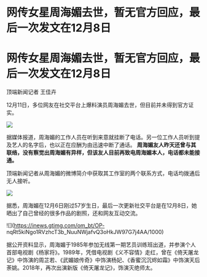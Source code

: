 # 网传女星周海媚去世，暂无官方回应，最后一次发文在12月8日

# 网传女星周海媚去世，暂无官方回应，最后一次发文在12月8日

顶端新闻记者 王佳卉

12月11日，多位网友在社交平台上爆料演员周海媚去世，但目前并未得到官方证实。

![](https://inews.gtimg.com/om_bt/OXheicCYJGUfshXZbqgNuZeoYirLIHn-q5Gri66zBgkIAAA/1000)

据媒体报道，周海媚的工作人员在听到来意就挂断了电话。另一位工作人员听到提及艺人的名字后，也以正在应酬为由迅速中断了通话。
**周海媚友人昨天还曾与其联络，没有察觉出周海媚有异样，但该友人目前再致电周海媚本人，电话都未能接通。**

顶端新闻记者从周海媚的微博简介中获取其工作室的两个联系方式，电话均拨通后无人接听。

![](https://inews.gtimg.com/om_bt/O9oGJgTORhWXOYDhcfwMBweWCaFpkJ9xyRccE1jtSJrD8AA/1000)

据悉，周海媚在12月6日刚过57岁生日，最后一次更新社交平台是在12月8日，她晒出了自己曾经的很多作品的剧照，还和网友互动交流。

![](https://inews.gtimg.com/om_bt/OP-
nqRt5kiNgo1RVzhcT3b_NuuNWjafvQ3oHkJW97G7j4AA/1000)

据公开资料显示，周海媚于1985年参加无线第一期艺员训练班出道，并参演个人首部电视剧《杨家将》。1989年，凭借电视剧《义不容情》走红，曾在《倚天屠龙记》中饰演的周芷若、《武媚娘传奇》中饰演杨妃、《香蜜沉沉烬如霜》中饰演天后荼姚。2018年，再次出演新版《倚天屠龙记》，饰演灭绝师太。

